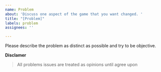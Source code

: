 ```yaml
---
name: Problem
about: 'Discuss one aspect of the game that you want changed. '
title: "[Problem]"
labels: problem
assignees: ''

---
```


Please describe the problem as distinct as possible and try to be objective.





**Disclamer**
>All problems issues are treated as opinions until agree upon
